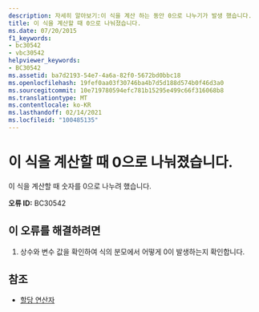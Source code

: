 ```yaml
---
description: 자세히 알아보기:이 식을 계산 하는 동안 0으로 나누기가 발생 했습니다.
title: 이 식을 계산할 때 0으로 나눠졌습니다.
ms.date: 07/20/2015
f1_keywords:
- bc30542
- vbc30542
helpviewer_keywords:
- BC30542
ms.assetid: ba7d2193-54e7-4a6a-82f0-5672bd0bbc18
ms.openlocfilehash: 19fef0aa03f30746ba4b7d5d188d574b0f46d3a0
ms.sourcegitcommit: 10e719780594efc781b15295e499c66f316068b8
ms.translationtype: MT
ms.contentlocale: ko-KR
ms.lasthandoff: 02/14/2021
ms.locfileid: "100485135"
---
```

# <a name="division-by-zero-occurred-while-evaluating-this-expression"></a>이 식을 계산할 때 0으로 나눠졌습니다.

이 식을 계산할 때 숫자를 0으로 나누려 했습니다.  
  
 **오류 ID:** BC30542  
  
## <a name="to-correct-this-error"></a>이 오류를 해결하려면  
  
1. 상수와 변수 값을 확인하여 식의 분모에서 어떻게 0이 발생하는지 확인합니다.  
  
## <a name="see-also"></a>참조

- [할당 연산자](../language-reference/operators/assignment-operators.md)
